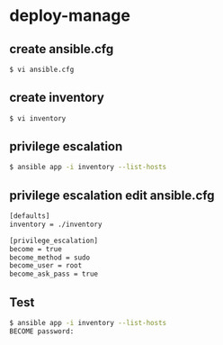 # deploy-manage

## create ansible.cfg
```bash
$ vi ansible.cfg
```

## create inventory
```bash
$ vi inventory
```

## privilege escalation
```bash
$ ansible app -i inventory --list-hosts
```

## privilege escalation edit ansible.cfg
```bash
[defaults]
inventory = ./inventory

[privilege_escalation]
become = true
become_method = sudo
become_user = root
become_ask_pass = true
```

## Test
```bash
$ ansible app -i inventory --list-hosts
BECOME password:
```
